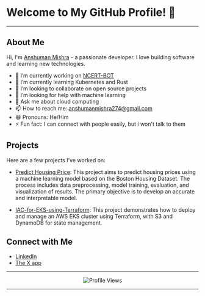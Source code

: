 # Welcome to My GitHub Profile! 👋

* * *
## About Me

Hi, I'm [Anshuman Mishra](https://github.com/REDFLAG-bugs) - a passionate developer. I love building software and learning new technologies.

- 🔭 I’m currently working on [NCERT-BOT](https://github.com/REDFLAG-bugs/NCERT-BOT)
- 🌱 I’m currently learning Kubernetes and Rust
- 👯 I’m looking to collaborate on open source projects
- 🤔 I’m looking for help with machine learning
- 💬 Ask me about cloud computing
- 📫 How to reach me: [anshumanmishra274@gmail.com](mailto:anshumanmishra274@gmail.com)
- 😄 Pronouns: He/Him
- ⚡ Fun fact: I can connect with people easily, but i won't talk to them

## Projects

Here are a few projects I've worked on:

- [Predict Housing Price](https://github.com/REDFLAG-bugs/Predict-Housing-Price): This project aims to predict housing prices using a machine learning model based on the Boston Housing Dataset. The process includes data preprocessing, model training, evaluation, and visualization of results. The primary objective is to develop an accurate and interpretable model.

- [IAC-for-EKS-using-Terraform](https://github.com/REDFLAG-bugs/IAC-for-EKS-using-Terraform): This project demonstrates how to deploy and manage an AWS EKS cluster using Terraform, with S3 and DynamoDB for state management.

## Connect with Me

- [LinkedIn](https://www.linkedin.com/in/iamanshumanmishra/)
- [The X app](https://x.com/ifound_24)
* * *

<!-- Profile View Count -->
<p align="center">
  <img src="https://komarev.com/ghpvc/?username=REDFLAG-bugs&color=blue" alt="Profile Views"/>
</p>

* * *
